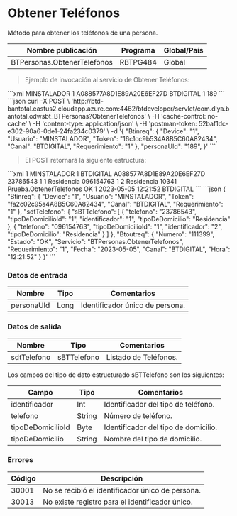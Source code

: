 # Obtener Teléfonos 

Método para obtener los teléfonos de una persona.  

Nombre publicación | Programa | Global/País 
--------- | ----------- | ----------- 
BTPersonas.ObtenerTelefonos | RBTPG484 | Global 

> Ejemplo de invocación al servicio de Obtener Teléfonos: 

<code-group> 
<code-block title="XML" active> 
```xml 
<soapenv:Envelope xmlns:soapenv="http://schemas.xmlsoap.org/soap/envelope/" xmlns:bts="http://uy.com.dlya.bantotal/BTSOA/"> 
   <soapenv:Header/> 
   <soapenv:Body> 
      <bts:BTPersonas.ObtenerTelefonos> 
         <bts:Btinreq> 
            <bts:Usuario>MINSTALADOR</bts:Usuario> 
            <bts:Requerimiento>1</bts:Requerimiento> 
            <bts:Token>A088577A8D1E89A20E6EF27D</bts:Token> 
            <bts:Canal>BTDIGITAL</bts:Canal> 
            <bts:Device>1</bts:Device> 
         </bts:Btinreq> 
         <bts:personaUId>189</bts:personaUId> 
      </bts:BTPersonas.ObtenerTelefonos> 
   </soapenv:Body> 
</soapenv:Envelope> 
``` 
</code-block> 

<code-block title="JSON"> 
```json 
curl -X POST \ 
	'http://btd-bantotal.eastus2.cloudapp.azure.com:4462/btdeveloper/servlet/com.dlya.bantotal.odwsbt_BTPersonas?ObtenerTelefonos' \ 
	-H 'cache-control: no-cache' \ 
	-H 'content-type: application/json' \ 
	-H 'postman-token: 52baf1dc-e302-90a6-0de1-24fa234c0379' \ 
	-d '{ 
	"Btinreq": { 
	  "Device": "1", 
	  "Usuario": "MINSTALADOR", 
	  "Token": "16c1cc9b534A8B5C60A82434", 
	  "Canal": "BTDIGITAL", 
	  "Requerimiento": "1" 
	}, 
	"personaUId": "189", 
}' 
``` 
</code-block> 
</code-group> 

> El POST retornará la siguiente estructura: 

<code-group> 
<code-block title="XML" active> 
```xml 
<SOAP-ENV:Envelope xmlns:SOAP-ENV="http://schemas.xmlsoap.org/soap/envelope/" xmlns:xsd="http://www.w3.org/2001/XMLSchema" xmlns:SOAP-ENC="http://schemas.xmlsoap.org/soap/encoding/" xmlns:xsi="http://www.w3.org/2001/XMLSchema-instance"> 
   <SOAP-ENV:Body> 
      <Prueba.ObtenerTelefonosResponse xmlns="http://uy.com.dlya.bantotal/BTSOA/"> 
         <Btinreq> 
            <Device>1</Device> 
            <Usuario>MINSTALADOR</Usuario> 
            <Requerimiento>1</Requerimiento> 
            <Canal>BTDIGITAL</Canal> 
            <Token>A088577A8D1E89A20E6EF27D</Token> 
         </Btinreq> 
         <sdtTelefono> 
            <sBTTelefono> 
               <telefono>23786543</telefono> 
               <tipoDeDomicilioId>1</tipoDeDomicilioId> 
               <identificador>1</identificador> 
               <tipoDeDomicilio>Residencia</tipoDeDomicilio> 
            </sBTTelefono> 
            <sBTTelefono> 
               <telefono>096154763</telefono> 
               <tipoDeDomicilioId>1</tipoDeDomicilioId> 
               <identificador>2</identificador> 
               <tipoDeDomicilio>Residencia</tipoDeDomicilio> 
            </sBTTelefono> 
         </sdtTelefono> 
         <Erroresnegocio></Erroresnegocio> 
         <Btoutreq> 
            <Numero>10341</Numero> 
            <Servicio>Prueba.ObtenerTelefonos</Servicio> 
            <Estado>OK</Estado> 
            <Requerimiento>1</Requerimiento> 
            <Fecha>2023-05-05</Fecha> 
            <Hora>12:21:52</Hora> 
            <Canal>BTDIGITAL</Canal> 
         </Btoutreq> 
      </Prueba.ObtenerTelefonosResponse> 
   </SOAP-ENV:Body> 
</SOAP-ENV:Envelope> 
``` 
</code-block> 

<code-block title="JSON"> 
```json 
{ 
   "Btinreq": { 
      "Device": "1", 
      "Usuario": "MINSTALADOR", 
      "Token": "fa2c02c95a4A8B5C60A82434", 
      "Canal": "BTDIGITAL", 
      "Requerimiento": "1" 
   }, 
   "sdtTelefono": { 
      "sBTTelefono": [ 
      { 
         "telefono": "23786543", 
         "tipoDeDomicilioId": "1", 
         "identificador": "1", 
         "tipoDeDomicilio": "Residencia" 
      }, 
      { 
          "telefono": "096154763", 
         "tipoDeDomicilioId": "1", 
         "identificador": "2", 
         "tipoDeDomicilio": "Residencia" 
      } 
      ] 
   }, 
   "Btoutreq": { 
      "Numero": "111399", 
      "Estado": "OK", 
      "Servicio": "BTPersonas.ObtenerTelefonos", 
      "Requerimiento": "1", 
      "Fecha": "2023-05-05", 
      "Canal": "BTDIGITAL", 
      "Hora": "12:21:52" 
   } 
}' 
``` 
</code-block> 
</code-group> 

### Datos de entrada 

Nombre | Tipo | Comentarios 
--------- | ----------- | ----------- 
personaUId | Long | Identificador único de persona. 

### Datos de salida 

Nombre | Tipo | Comentarios 
--------- | ----------- | ----------- 
sdtTelefono | sBTTelefono | Listado de Teléfonos. 

Los campos del tipo de dato estructurado sBTTelefono son los siguientes: 

Campo | Tipo | Comentarios 
--------- | ----------- | ----------- 
identificador | Int | Identificador del tipo de teléfono. 
telefono | String | Número de teléfono. 
tipoDeDomicilioId | Byte | Identificador del tipo de domicilio. 
tipoDeDomicilio | String | Nombre del tipo de domicilio. 

### Errores 

Código | Descripción 
----------- | ----------- 
30001 | No se recibió el identificador único de persona. 
30013 | No existe registro para el identificador único. 

 
